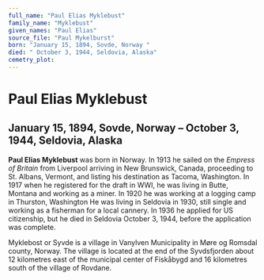```yaml
---
full_name: "Paul Elias Myklebust"
family_name: "Myklebust"
given_names: "Paul Elias"
source_file: "Paul Mykelburst"
born: "January 15, 1894, Sovde, Norway "
died: " October 3, 1944, Seldovia, Alaska"
cemetry_plot: 
---
```

# Paul Elias Myklebust

## January 15, 1894, Sovde, Norway – October 3, 1944, Seldovia, Alaska

**Paul Elias Myklebust** was born in Norway. In 1913 he sailed on the
*Empress of Britain* from Liverpool arriving in New Brunswick, Canada,
proceeding to St. Albans, Vermont, and listing his destination as
Tacoma, Washington. In 1917 when he registered for the draft in WWI, he
was living in Butte, Montana and working as a miner. In 1920 he was
working at a logging camp in Thurston, Washington He was living in
Seldovia in 1930, still single and working as a fisherman for a local
cannery. In 1936 he applied for US citizenship, but he died in Seldovia
October 3, 1944, before the application was complete.

Myklebost or Syvde is a village in Vanylven Municipality in Møre og
Romsdal county, Norway. The village is located at the end of the
Syvdsfjorden about 12 kilometres east of the municipal center of
Fiskåbygd and 16 kilometres south of the village of Rovdane.
